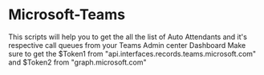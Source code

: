 # Microsoft-Teams
This scripts will help you to get the all the list of Auto Attendants and it's respective call queues from your Teams Admin center Dashboard Make sure to get the $Token1 from "api.interfaces.records.teams.microsoft.com" and $Token2 from "graph.microsoft.com"
